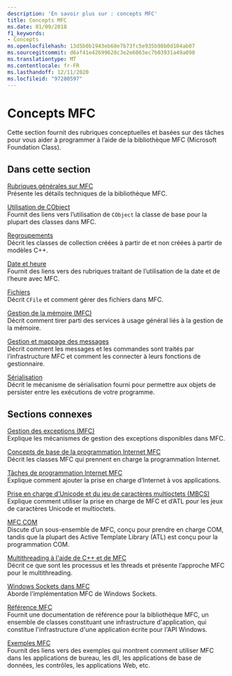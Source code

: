 ```yaml
---
description: 'En savoir plus sur : concepts MFC'
title: Concepts MFC
ms.date: 01/09/2018
f1_keywords:
- Concepts
ms.openlocfilehash: 13d5b0b1943eb68e7b73fc5e935b98b0d104ab07
ms.sourcegitcommit: d6af41e42699628c3e2e6063ec7b03931a49a098
ms.translationtype: MT
ms.contentlocale: fr-FR
ms.lasthandoff: 12/11/2020
ms.locfileid: "97280597"
---
```

# <a name="mfc-concepts"></a>Concepts MFC

Cette section fournit des rubriques conceptuelles et basées sur des tâches pour vous aider à programmer à l’aide de la bibliothèque MFC (Microsoft Foundation Class).

## <a name="in-this-section"></a>Dans cette section

[Rubriques générales sur MFC](general-mfc-topics.md)<br/>
Présente les détails techniques de la bibliothèque MFC.

[Utilisation de CObject](using-cobject.md)<br/>
Fournit des liens vers l’utilisation de `CObject` la classe de base pour la plupart des classes dans MFC.

[Regroupements](collections.md)<br/>
Décrit les classes de collection créées à partir de et non créées à partir de modèles C++.

[Date et heure](../atl-mfc-shared/date-and-time.md)<br/>
Fournit des liens vers des rubriques traitant de l’utilisation de la date et de l’heure avec MFC.

[Fichiers](files-in-mfc.md)<br/>
Décrit `CFile` et comment gérer des fichiers dans MFC.

[Gestion de la mémoire (MFC)](memory-management.md)<br/>
Décrit comment tirer parti des services à usage général liés à la gestion de la mémoire.

[Gestion et mappage des messages](message-handling-and-mapping.md)<br/>
Décrit comment les messages et les commandes sont traités par l’infrastructure MFC et comment les connecter à leurs fonctions de gestionnaire.

[Sérialisation](serialization-in-mfc.md)<br/>
Décrit le mécanisme de sérialisation fourni pour permettre aux objets de persister entre les exécutions de votre programme.

## <a name="related-sections"></a>Sections connexes

[Gestion des exceptions (MFC)](exception-handling-in-mfc.md)<br/>
Explique les mécanismes de gestion des exceptions disponibles dans MFC.

[Concepts de base de la programmation Internet MFC](mfc-internet-programming-basics.md)<br/>
Décrit les classes MFC qui prennent en charge la programmation Internet.

[Tâches de programmation Internet MFC](mfc-internet-programming-tasks.md)<br/>
Explique comment ajouter la prise en charge d’Internet à vos applications.

[Prise en charge d’Unicode et du jeu de caractères multioctets (MBCS)](../atl-mfc-shared/unicode-and-multibyte-character-set-mbcs-support.md)<br/>
Explique comment utiliser la prise en charge de MFC et d’ATL pour les jeux de caractères Unicode et multioctets.

[MFC COM](mfc-com.md)<br/>
Discute d’un sous-ensemble de MFC, conçu pour prendre en charge COM, tandis que la plupart des Active Template Library (ATL) est conçu pour la programmation COM.

[Multithreading à l'aide de C++ et de MFC](../parallel/multithreading-with-cpp-and-mfc.md)<br/>
Décrit ce que sont les processus et les threads et présente l’approche MFC pour le multithreading.

[Windows Sockets dans MFC](windows-sockets.md)<br/>
Aborde l’implémentation MFC de Windows Sockets.

[Référence MFC](mfc-desktop-applications.md)<br/>
Fournit une documentation de référence pour la bibliothèque MFC, un ensemble de classes constituant une infrastructure d'application, qui constitue l'infrastructure d'une application écrite pour l'API Windows.

[Exemples MFC](../overview/visual-cpp-samples.md#mfc-samples)<br/>
Fournit des liens vers des exemples qui montrent comment utiliser MFC dans les applications de bureau, les dll, les applications de base de données, les contrôles, les applications Web, etc.
